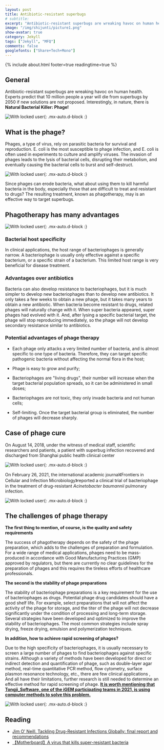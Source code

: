 ```yaml
---
layout: post
title: Antibiotic-resistant superbugs
# subtitle:
excerpt: "Antibiotic-resistant superbugs are wreaking havoc on human health. "
image: "/img/shijunti/picture1.png"
show-avatar: true
category: Jekyll
tags: ["Jekyll", "MFQ"]
comments: false
googlefonts: ["Share+Tech+Mono"]
---
```

{% include about.html footer=true readingtime=true %}

## General

Antibiotic-resistant superbugs are wreaking havoc on human health. Experts predict that 10 million people a year will die from superbugs by 2050 if new solutions are not proposed. Interestingly, in nature, there is **Natural Bacterial Killer: Phage!**

![With locked user](/img/shijunti/picture1.png){: .mx-auto.d-block :}

## **What is the phage?** 

Phages, a type of virus, rely on parasitic bacteria for survival and reproduction. E. coli is the most susceptible to phage infection, and E. coli is often used in experiments to culture and amplify viruses. The invasion of phages leads to the lysis of bacterial cells, disrupting their metabolism, and eventually causing the bacterial cells to burst and self-destruct. 

![With locked user](/img/shijunti/picture2.png){: .mx-auto.d-block :}

Since phages can erode bacteria, what about using them to kill harmful bacteria in the body, especially those that are difficult to treat and resistant to drugs? The resulting treatment, known as phagotherapy, may is an effective way to target superbugs.



## **Phagotherapy has many advantages**

![With locked user](/img/shijunti/picture3.png){: .mx-auto.d-block :}

###  Bacterial host specificity

In clinical applications, the host range of bacteriophages is generally narrow. A bacteriophage is usually only effective against a specific bacterium, or a specific strain of a bacterium. This limited host range is very beneficial for disease treatment.

###  Advantages over antibiotics

Bacteria can also develop resistance to bacteriophages, but it is much simpler to develop new bacteriophages than to develop new antibiotics. It only takes a few weeks to obtain a new phage, but it takes many years to obtain a new antibiotic. When bacteria become resistant to drugs, related phages will naturally change with it. When super bacteria appeared, super phages had evolved with it. And, after lysing a specific bacterial target, the phage will stop reproducing immediately, so the phage will not develop secondary resistance similar to antibiotics.

### **Potential advantages of phage therapy**

- Each phage only attacks a very limited number of bacteria, and is almost specific to one type of bacteria. Therefore, they can target specific pathogenic bacteria without affecting the normal flora in the host;

- Phage is easy to grow and purify;

- Bacteriophages are "living drugs", their number will increase when the target bacterial population spreads, so it can be administered in small doses;

- Bacteriophages are not toxic, they only invade bacteria and not human cells;

- Self-limiting. Once the target bacterial group is eliminated, the number of phages will decrease sharply.

## Case of phage cure

On August 14, 2018, under the witness of medical staff, scientific researchers and patients, a patient with superbug infection recovered and discharged from Shanghai public health clinical center

![With locked user](/img/shijunti/picture4.png){: .mx-auto.d-block :}

On February 26, 2021, the international academic journal《Frontiers in Cellular and Infection Microbiology》reported a clinical trial of bacteriophage in the treatment of drug-resistant *Acinetobacter baumannii* pulmonary infection.

![With locked user](/img/shijunti/picture.png){: .mx-auto.d-block :}



## The challenges of phage therapy

**The first thing to mention, of course, is the quality and safety requirements**

The success of phagotherapy depends on the safety of the phage preparation, which adds to the challenges of preparation and formulation. For a wide range of medical applications, phages need to be mass-produced in accordance with Good Manufacturing Practices (GMP) approved by regulators, but there are currently no clear guidelines for the preparation of phages and this requires the tireless efforts of healthcare professionals.

**The second is the stability of phage preparations**

The stability of bacteriophage preparations is a key requirement for the use of bacteriophages as drugs. Potential phage drug candidates should have a good shelf life. For example, select preparations that will not affect the activity of the phage for storage, and the titer of the phage will not decrease significantly under the condition of processing and long-term storage. Several strategies have been developed and optimized to improve the stability of bacteriophages. The most common strategies include spray drying, freeze drying, emulsion and polymerization techniques.

**In addition, how to achieve rapid screening of phages?**

Due to the high specificity of bacteriophages, it is usually necessary to screen a large number of phages to find bacteriophages against specific strains. Although a variety of methods have been developed for direct or indirect detection and quantification of phage, such as double-layer agar method, real-time quantitative PCR method, flow cytometry, surface plasmon resonance technology, etc., there are few clinical applications , And all have their limitations, further research is still needed to determine an effective method for rapid screening of phage. [**It is worth mentioning that Tongji_Software, one of the iGEM participating teams in 2021, is using computer methods to solve this problem.**](http://localhost:4000/2017-08-24-TJU/)

![With locked user](/img/shijunti/picture5.png){: .mx-auto.d-block :}



## Reading

- [Jim O’ Neill. Tackling Drug-Resistant Infections Globally: final report and recommendations](https://amr-review.org/home.html)
- [【Motherboard】A virus that kills super-resistant bacteria](https://youtu.be/aVTOr7Nq2SM)

